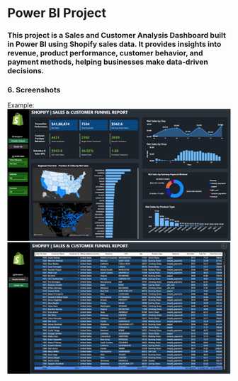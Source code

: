 #  Power BI Project 
### This project is a **Sales and Customer Analysis Dashboard** built in **Power BI** using Shopify sales data. It provides insights into revenue, product performance, customer behavior, and payment methods, helping businesses make data-driven decisions.










### 6.	Screenshots
Example: ![Dashboard Preview](https://github.com/Saptarshi-Poddar/Power-BI-Project/blob/main/Shopify%20Dashboard%20(1).png)
![Dashboard Preview](https://github.com/Saptarshi-Poddar/Power-BI-Project/blob/main/Shopify%20Dashboard%20(2).png)
